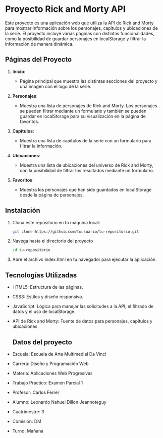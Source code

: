 # Proyecto Rick and Morty API

Este proyecto es una aplicación web que utiliza la [API de Rick and Morty](https://rickandmortyapi.com/) para mostrar información sobre los personajes, capítulos y ubicaciones de la serie. El proyecto incluye varias páginas con distintas funcionalidades, como la posibilidad de guardar personajes en localStorage y filtrar la información de manera dinámica.

## Páginas del Proyecto

1. **Inicio**: 
   - Página principal que muestra las distintas secciones del proyecto y una imagen con el logo de la serie.
  
2. **Personajes**:
   - Muestra una lista de personajes de Rick and Morty. Los personajes se pueden filtrar mediante un formulario y también se pueden guardar en localStorage para su visualización en la página de favoritos.
  
3. **Capítulos**:
   - Muestra una lista de capítulos de la serie con un formulario para filtrar la información.

4. **Ubicaciones**:
   - Muestra una lista de ubicaciones del universo de Rick and Morty, con la posibilidad de filtrar los resultados mediante un formulario.

5. **Favoritos**:
   - Muestra los personajes que han sido guardados en localStorage desde la página de personajes.

## Instalación

1. Clona este repositorio en tu máquina local:
   ```bash
   git clone https://github.com/tuusuario/tu-repositorio.git
2. Navega hasta el directorio del proyecto
   ```bash
   cd tu-repositorio
3. Abre el archivo index.html en tu navegador para ejecutar la aplicación.

## Tecnologías Utilizadas
- HTML5: Estructura de las páginas.
- CSS3: Estilos y diseño responsivo.
- JavaScript: Lógica para manejar las solicitudes a la API, el filtrado de datos y el uso de localStorage.
- API de Rick and Morty: Fuente de datos para personajes, capítulos y ubicaciones.

  ## Datos del proyecto
- Escuela: Escuela de Arte Multimedial Da Vinci
- Carrera: Diseño y Programación Web
- Materia: Aplicaciones Web Progresivas
- Trabajo Práctico: Examen Parcial 1
- Profesor: Carlos Ferrer
- Alumno: Leonardo Nahuel Dillon Jeannoteguy
- Cuatrimestre: 3
- Comisión: DM
- Turno: Mañana
  

